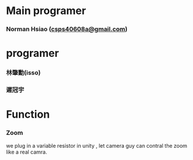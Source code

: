 # Main programer
### Norman Hsiao (csps40608a@gmail.com)
# programer
### 林肇勳(isso)
### 遲冠宇
# Function
### Zoom
we plug in a variable resistor in unity , let camera guy can contral the zoom like a real camra.

